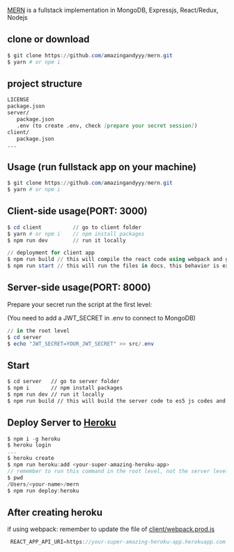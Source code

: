 [MERN](https://github.com/amazingandyyy/mern)
is a fullstack implementation in MongoDB, Expressjs, React/Redux, Nodejs

## clone or download
```powershell
$ git clone https://github.com/amazingandyyy/mern.git
$ yarn # or npm i
```

## project structure
```md
LICENSE
package.json
server/
   package.json
   .env (to create .env, check [prepare your secret session])
client/
   package.json
...
```


## Usage (run fullstack app on your machine)
```powershell
$ git clone https://github.com/amazingandyyy/mern.git
$ yarn # or npm i
```

## Client-side usage(PORT: 3000)
```powershell
$ cd client          // go to client folder
$ yarn # or npm i    // npm install packages
$ npm run dev        // run it locally

// deployment for client app
$ npm run build // this will compile the react code using webpack and generate a folder called docs in the root level
$ npm run start // this will run the files in docs, this behavior is exactly the same how gh-pages will run your static site
```

## Server-side usage(PORT: 8000)
Prepare your secret
run the script at the first level:

(You need to add a JWT_SECRET in .env to connect to MongoDB)

```powershell
// in the root level
$ cd server
$ echo "JWT_SECRET=YOUR_JWT_SECRET" >> src/.env
```

## Start
```bash
$ cd server   // go to server folder
$ npm i       // npm install packages
$ npm run dev // run it locally
$ npm run build // this will build the server code to es5 js codes and generate a dist file
```

## Deploy Server to [Heroku](https://dashboard.heroku.com/login)

```cs
$ npm i -g heroku
$ heroku login
...
$ heroku create
$ npm run heroku:add <your-super-amazing-heroku-app>
// remember to run this command in the root level, not the server level, so if you follow the documentation along, you may need to do `cd ..`
$ pwd
/Users/<your-name>/mern
$ npm run deploy:heroku
```

## After creating heroku
if using webpack: remember to update the file of [client/webpack.prod.js](https://github.com/amazingandyyy/mern/blob/main/client/webpack.prod.js)

```cs
 REACT_APP_API_URI=https://your-super-amazing-heroku-app.herokuapp.com
 ```